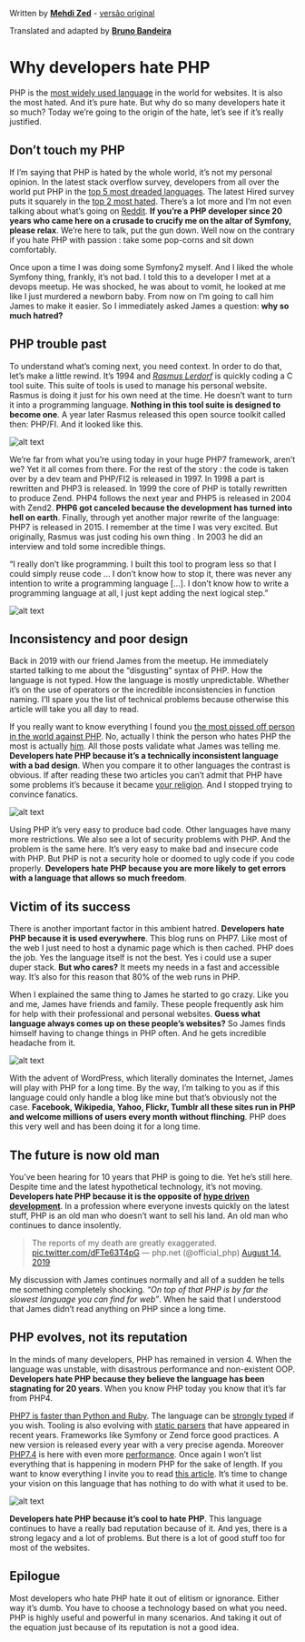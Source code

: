 Written by [**Mehdi Zed**](https://jesuisundev.com/) - [versão original](https://www.jesuisundev.com/en/why-developers-hate-php)

Translated and adapted by [**Bruno Bandeira**](https://brunobandeira.me/)

# Why developers hate PHP

PHP is the [most widely used language](https://w3techs.com/technologies/overview/programming_language) in the world for websites. It is also the most hated. And it’s pure hate. But why do so many developers hate it so much? Today we’re going to the origin of the hate, let’s see if it’s really justified.

## Don’t touch my PHP

If I’m saying that PHP is hated by the whole world, it’s not my personal opinion. In the latest stack overflow survey, developers from all over the world put PHP in the [top 5 most dreaded languages](https://insights.stackoverflow.com/survey/2019#most-loved-dreaded-and-wanted). The latest Hired survey puts it squarely in the [top 2 most hated](https://hired.com/state-of-software-engineers#experience). There’s a lot more and I’m not even talking about what’s going on [Reddit](https://www.reddit.com/r/lolphp/). **If you’re a PHP developer since 20 years who came here on a crusade to crucify me on the altar of Symfony, please relax**. We’re here to talk, put the gun down. Well now on the contrary if you hate PHP with passion : take some pop-corns and sit down comfortably.

Once upon a time I was doing some Symfony2 myself. And I liked the whole Symfony thing, frankly, it’s not bad. I told this to a developer I met at a devops meetup. He was shocked, he was about to vomit, he looked at me like I just murdered a newborn baby. From now on I’m going to call him James to make it easier. So I immediately asked James a question: **why so much hatred?**

## PHP trouble past

To understand what’s coming next, you need context. In order to do that, let’s make a little rewind. It’s 1994 and [*Rasmus Lerdorf*](https://twitter.com/rasmus) is quickly coding a C tool suite. This suite of tools is used to manage his personal website. Rasmus is doing it just for his own need at the time. He doesn’t want to turn it into a programming language. **Nothing in this tool suite is designed to become one**. A year later Rasmus released this open source toolkit called then: PHP/FI. And it looked like this.

![alt text](./002-files/001.png "Rasmus sample")

We’re far from what you’re using today in your huge PHP7 framework, aren’t we? Yet it all comes from there. For the rest of the story : the code is taken over by a dev team and PHP/FI2 is released in 1997. In 1998 a part is rewritten and PHP3 is released. In 1999 the core of PHP is totally rewritten to produce Zend. PHP4 follows the next year and PHP5 is released in 2004 with Zend2. **PHP6 got canceled because the development has turned into hell on earth**. Finally, through yet another major rewrite of the language: PHP7 is released in 2015. I remember at the time I was very excited. But originally, Rasmus was just coding his own thing . In 2003 he did an interview and told some incredible things.

“I really don’t like programming. I built this tool to program less so that I could simply reuse code … I don’t know how to stop it, there was never any intention to write a programming language […]. I don’t know how to write a programming language at all, I just kept adding the next logical step.”


![alt text](./002-files/002.gif "woops")

## Inconsistency and poor design

Back in 2019 with our friend James from the meetup. He immediately started talking to me about the “disgusting” syntax of PHP. How the language is not typed. How the language is mostly unpredictable. Whether it’s on the use of operators or the incredible inconsistencies in function naming. I’ll spare you the list of technical problems because otherwise this article will take you all day to read.

If you really want to know everything I found you [the most pissed off person in the world against PHP](https://eev.ee/blog/2012/04/09/php-a-fractal-of-bad-design/). No, actually I think the person who hates PHP the most is actually [him](https://whydoesitsuck.com/why-does-php-suck/). All those posts validate what James was telling me. **Developers hate PHP because it’s a technically inconsistent language with a bad design**. When you compare it to other languages the contrast is obvious. If after reading these two articles you can’t admit that PHP have some problems it’s because it became [your religion](https://www.jesuisundev.com/en/religion-among-developers/). And I stopped trying to convince fanatics.

![alt text](./002-files/003.jpg "PHP Best Practices")

Using PHP it’s very easy to produce bad code. Other languages have many more restrictions. We also see a lot of security problems with PHP. And the problem is the same here. It’s very easy to make bad and insecure code with PHP. But PHP is not a security hole or doomed to ugly code if you code properly. **Developers hate PHP because you are more likely to get errors with a language that allows so much freedom**.


## Victim of its success

There is another important factor in this ambient hatred. **Developers hate PHP because it is used everywhere**. This blog runs on PHP7. Like most of the web I just need to host a dynamic page which is then cached. PHP does the job. Yes the language itself is not the best. Yes i could use a super duper stack. **But who cares?** It meets my needs in a fast and accessible way. It’s also for this reason that 80% of the web runs in PHP.

When I explained the same thing to James he started to go crazy. Like you and me, James have friends and family. These people frequently ask him for help with their professional and personal websites. **Guess what language always comes up on these people’s websites?** So James finds himself having to change things in PHP often. And he gets incredible headache from it.

![alt text](./002-files/004.jpg "Types of Headache")

With the advent of WordPress, which literally dominates the Internet, James will play with PHP for a long time. By the way, I’m talking to you as if this language could only handle a blog like mine but that’s obviously not the case. **Facebook, Wikipedia, Yahoo, Flickr, Tumblr all these sites run in PHP and welcome millions of users every month without flinching**. PHP does this very well and has been doing it for a long time.

## The future is now old man

You’ve been hearing for 10 years that PHP is going to die. Yet he’s still here. Despite time and the latest hypothetical technology, it’s not moving. **Developers hate PHP because it is the opposite of [hype driven development](https://www.cygnismedia.com/blog/hype-driven-development/)**. In a profession where everyone invests quickly on the latest stuff, PHP is an old man who doesn’t want to sell his land. An old man who continues to dance insolently.

> The reports of my death are greatly exaggerated. [pic.twitter.com/dFTe63T4pG](https://pic.twitter.com/dFTe63T4pG )
    — php.net (@official_php) [August 14, 2019](https://twitter.com/official_php/status/1161431862931349504?ref_src=twsrc%5Etfw)

My discussion with James continues normally and all of a sudden he tells me something completely shocking. *“On top of that PHP is by far the slowest language you can find for web”*. When he said that I understood that James didn’t read anything on PHP since a long time.

## PHP evolves, not its reputation

In the minds of many developers, PHP has remained in version 4. When the language was unstable, with disastrous performance and non-existent OOP. **Developers hate PHP because they believe the language has been stagnating for 20 years**. When you know PHP today you know that it’s far from PHP4.

[PHP7 is faster than Python and Ruby](https://benchmarksgame-team.pages.debian.net/benchmarksgame/fastest/php.html). The language can be [strongly typed](https://stitcher.io/blog/typed-properties-in-php-74) if you wish. Tooling is also evolving with [static parsers](https://github.com/phpstan/phpstan) that have appeared in recent years. Frameworks like Symfony or Zend force good practices. A new version is released every year with a very precise agenda. Moreover [PHP7.4](https://www.php.net/index.php#id2019-09-05-1) is here with even more [performance](https://www.phoronix.com/scan.php?page=news_item&px=PHP-7.4-RC1-Released). Once again I won’t list everything that is happening in modern PHP for the sake of length. If you want to know everything I invite you to read [this article](https://stitcher.io/blog/php-in-2019). It’s time to change your vision on this language that has nothing to do with what it used to be.

![alt text](./002-files/005.gif "Thank you")

**Developers hate PHP because it’s cool to hate PHP**. This language continues to have a really bad reputation because of it. And yes, there is a strong legacy and a lot of problems. But there is a lot of good stuff too for most of the websites.

## Epilogue

Most developers who hate PHP hate it out of elitism or ignorance. Either way it’s dumb. You have to choose a technology based on what you need. PHP is highly useful and powerful in many scenarios. And taking it out of the equation just because of its reputation is not a good idea.
